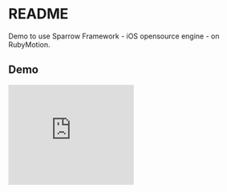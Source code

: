 # README

Demo to use Sparrow Framework - iOS opensource engine - on RubyMotion.

## Demo

<embed src="http://f.cl.ly/items/2j2p080o241m0r0S1E1v/Screeny%20Video%202012%E5%B9%B45%E6%9C%8810%E6%97%A5%E4%B8%8B%E5%8D%8812.02.22.mov" Pluginspage="http://www.apple.com/quicktime/" width="250" height="200" CONTROLLER="true" LOOP="false" AUTOPLAY="false"></embed>